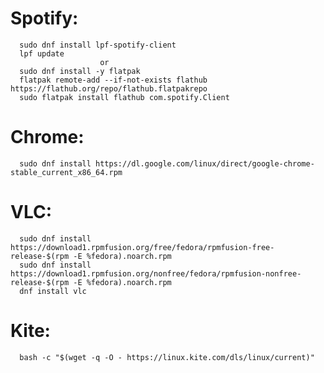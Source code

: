 # Spotify:
      sudo dnf install lpf-spotify-client
      lpf update
                        or
      sudo dnf install -y flatpak
      flatpak remote-add --if-not-exists flathub https://flathub.org/repo/flathub.flatpakrepo
      sudo flatpak install flathub com.spotify.Client
      
# Chrome: 
      sudo dnf install https://dl.google.com/linux/direct/google-chrome-stable_current_x86_64.rpm

# VLC:
      sudo dnf install https://download1.rpmfusion.org/free/fedora/rpmfusion-free-release-$(rpm -E %fedora).noarch.rpm
      sudo dnf install https://download1.rpmfusion.org/nonfree/fedora/rpmfusion-nonfree-release-$(rpm -E %fedora).noarch.rpm
      dnf install vlc

# Kite:
      bash -c "$(wget -q -O - https://linux.kite.com/dls/linux/current)"
